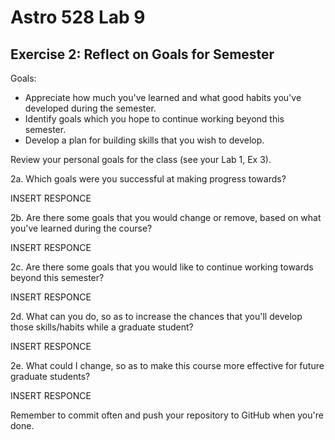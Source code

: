 # Astro 528 Lab 9
## Exercise 2:  Reflect on Goals for Semester

Goals:  
- Appreciate how much you've learned and what good habits you've developed during the semester.
- Identify goals which you hope to continue working beyond this semester.
- Develop a plan for building skills that you wish to develop.

Review your personal goals for the class (see your Lab 1, Ex 3).  

2a. Which goals were you successful at making progress towards?

INSERT RESPONCE


2b. Are there some goals that you would change or remove, based on what you've learned during the course?

INSERT RESPONCE


2c. Are there some goals that you would like to continue working towards beyond this semester?

INSERT RESPONCE


2d.  What can you do, so as to increase the chances that you'll develop those skills/habits while a graduate student?

INSERT RESPONCE

2e.  What could I change, so as to make this course more effective for future graduate students?

INSERT RESPONCE


Remember to commit often and push your repository to GitHub when you're done.
